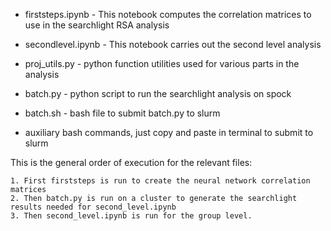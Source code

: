 * firststeps.ipynb - This notebook computes the correlation matrices to use in the searchlight RSA analysis

* secondlevel.ipynb - This notebook carries out the second level analysis

* proj_utils.py - python function utilities used for various parts in the analysis

* batch.py - python script to run the searchlight analysis on spock

* batch.sh - bash file to submit batch.py to slurm

* auxiliary bash commands, just copy and paste in terminal to submit to slurm

This is the general order of execution for the relevant files:

    1. First firststeps is run to create the neural network correlation matrices
    2. Then batch.py is run on a cluster to generate the searchlight results needed for second_level.ipynb
    3. Then second_level.ipynb is run for the group level.
